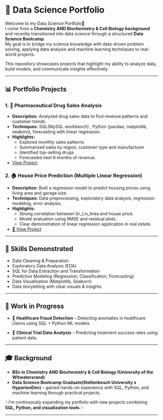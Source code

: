 # 📂 Data Science Portfolio  

Welcome to my Data Science Portfolio🚀  
I come from a **Chemistry AND Biochemistry & Cell Biology background** and recently transitioned into data science through a structured **Data Science Bootcamp**.  
My goal is to bridge my science knowledge with data-driven problem solving, applying data analysis and machine learning techniques to real-world projects.  

This repository showcases projects that highlight my ability to analyze data, build models, and communicate insights effectively.

---

## 📊 Portfolio Projects
### 1. 💊 Pharmaceutical Drug Sales Analysis
- **Description:** Analyzed drug sales data to find revenue patterns and customer trends.  
- **Techniques:** SQL(MySQL workbench) , Python (pandas, matplotlib, seaborn), forecasting with linear regression.  
- **Highlights:**
  - Explored monthly sales patterns
  - Summarized sales by region, customer type and manufacturer
  - Identified top-selling drugs 
  - Forecasted next 6 months of revenue.   
- [View Project](https://github.com/Lindile99/Pharmaceutical-Drug-Sales-Analysis)
  


### 2. 🏠 House Price Prediction (Multiple Linear Regression) 
- **Description:** Built a regression model to predict housing prices using living area and garage size.  
- **Techniques:** Data preprocessing, exploratory data analysis, regression modeling, error analysis.  
- **Highlights:**
  - Strong correlation between      Gr_Liv_Area and house price.  
  - Model evaluation using RMSE and residual plots.  
  - Clear demonstration of linear regression application in real estate. 
- [🔗 View Project](https://github.com/Lindile99/house-price-prediction-model)



---

## 🔑 Skills Demonstrated
- Data Cleaning & Preparation  
- Exploratory Data Analysis (EDA)  
- SQL for Data Extraction and Transformation
- Predictive Modeling (Regression, Classification, Forecasting)  
- Data Visualization (Matplotlib, Seaborn)  
- Data storytelling with clear visuals & insights 

---
## 🔨 Work in Progress
- 🏥 **Healthcare Fraud Detection** – Detecting anomalies in healthcare claims using SQL + Python ML models.
  
- 🧬 **Clinical Trial Data Analysis** – Predicting treatment success rates using patient data.  

---
## 🎓 Background
- **BSc in Chemistry AND Biochemistry & Cell Biology (University of the Witwatersrand)**  
- **Data Science Bootcamp Graduate(Stellenbosch University x HyperionDev)** – gained hands-on experience with SQL, Python, and machine learning through practical projects.  


✨️I’m continuously expanding my portfolio with new projects combining **SQL, Python, and visualization tools**.✨️

---
